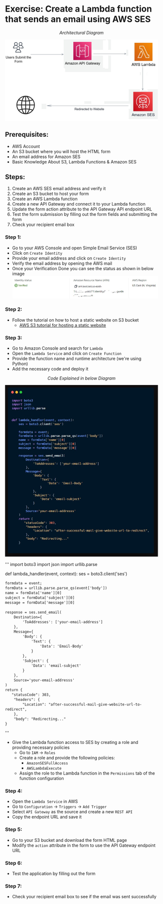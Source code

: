 # Exercise: Create a Lambda function that sends an email using AWS SES

<p align="center">
  <em>Architectural Diagram</em>
  <br>
</p>

![Architectural Diagram](Images/1.jpg)

## Prerequisites:
- AWS Account
- An S3 bucket where you will host the HTML form
- An email address for Amazon SES
- Basic Knowledge About S3, Lambda Functions & Amazon SES

## Steps:
1. Create an AWS SES email address and verify it
2. Create an S3 bucket to host your form
3. Create an AWS Lambda function
4. Create a new API Gateway and connect it to your Lambda function
5. Update the form action attribute to the API Gateway API endpoint URL
6. Test the form submission by filling out the form fields and submitting the form
7. Check your recipient email box

### Step 1:
- Go to your AWS Console and open Simple Email Service (SES)
- Click on `Create Identity`
- Provide your email address and click on `Create Identity`
- Verify the email address by opening the AWS mail
- Once your Verification Done you can see the status as shown in below image
![Architectural Diagram](Images/2.jpg)

### Step 2:
- Follow the tutorial on how to host a static website on S3 bucket
  - [AWS S3 tutorial for hosting a static website]([https://aws.amazon.com/s3/getting-started/host-a-static-website/](https://www.linkedin.com/posts/devops-learning_resumes3cloudfrontroute53awscertificatemanager-activity-7015715474747371520-4pHv?utm_source=share&utm_medium=member_desktop))

### Step 3:
- Go to Amazon Console and search for `Lambda`
- Open the `Lambda Service` and click on `Create Function`
- Provide the function name and runtime architecture (we're using Python)
- Add the necessary code and deploy it
<p align="center">
  <em>Code Explained in below Diagram</em>
  <br>
</p>

![Architectural Diagram](Images/3.jpg)

'''
import boto3
import json
import urllib.parse


def lambda_handler(event, context):
    ses = boto3.client('ses')
    
    formdata = event;
    formData = urllib.parse.parse_qs(event['body'])
    name = formData['name'][0]
    subject = formData['subject'][0]
    message = formData['message'][0]

    response = ses.send_email(
        Destination={
            'ToAddresses': ['your-email-address']
        },
        Message={
            'Body': {
                'Text': {
                    'Data': 'Email-Body'
                }
            },
            'Subject': {
                'Data': 'email-subject'
            }
        },
        Source='your-email-addresss'
    )
    return {
       "statusCode": 303,
        "headers": {
            "Location": "after-successful-mail-give-website-url-to-redirect",
        },
        "body": "Redirecting..."
    }
'''
- Give the Lambda function access to SES by creating a role and providing necessary policies
  - Go to `IAM` -> `Roles`
  - Create a role and provide the following policies:
    - `AmazonSESFullAccess`
    - `AWSLambdaExecute`
  - Assign the role to the Lambda function in the `Permissions` tab of the function configuration

### Step 4:
- Open the `Lambda Service` in AWS
- Go to `Configuration` -> `Triggers` -> `Add Trigger`
- Select `API Gateway` as the source and create a new `REST API`
- Copy the endpoint URL and save it

### Step 5:
- Go to your S3 bucket and download the form HTML page
- Modify the `action` attribute in the form to use the API Gateway endpoint URL

### Step 6:
- Test the application by filling out the form

### Step 7:
- Check your recipient email box to see if the email was sent successfully
